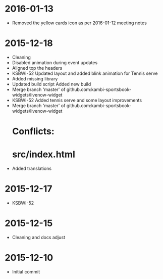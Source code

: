 2016-01-13
==========

  * Removed the yellow cards icon as per 2016-01-12 meeting notes

2015-12-18
==========

  * Cleaning
  * Disabled animation during event updates
  * Aligned top the headers
  * KSBWI-52 Updated layout and added blink animation for Tennis serve
  * Added missing library
  * Updated build script
    Added new build
  * Merge branch 'master' of github.com:kambi-sportsbook-widgets/livenow-widget
  * KSBWI-52 Added tennis serve and some layout improvements
  * Merge branch 'master' of github.com:kambi-sportsbook-widgets/livenow-widget
    # Conflicts:
    #    src/index.html
  * Added translations

2015-12-17
==========

  * KSBWI-52

2015-12-15
==========

  * Cleaning and docs adjust

2015-12-10
==========

  * Initial commit
